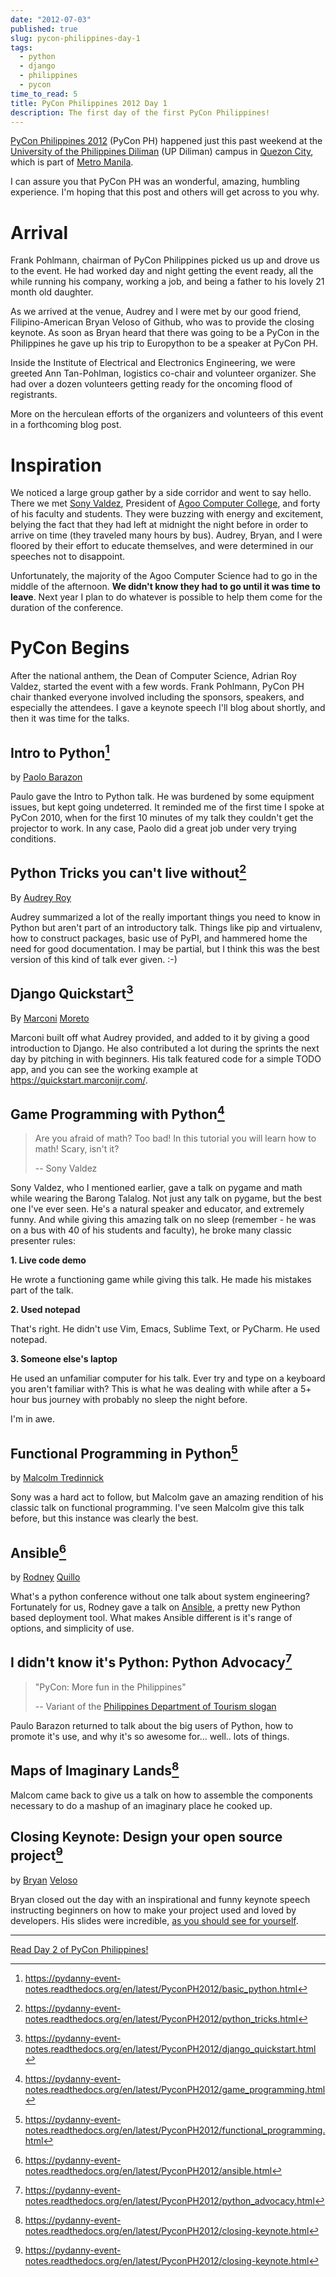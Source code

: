 ```yaml
---
date: "2012-07-03"
published: true
slug: pycon-philippines-day-1
tags:
  - python
  - django
  - philippines
  - pycon
time_to_read: 5
title: PyCon Philippines 2012 Day 1
description: The first day of the first PyCon Philippines!
---
```


[PyCon Philippines 2012](https://ph.pycon.org) (PyCon PH) happened just
this past weekend at the [University of the Philippines
Diliman](https://www.upd.edu.ph/) (UP Diliman) campus in [Quezon
City](https://en.wikipedia.org/wiki/Quezon_City), which is part of [Metro
Manila](https://en.wikipedia.org/wiki/Metro_Manila).

I can assure you that PyCon PH was an wonderful, amazing, humbling
experience. I'm hoping that this post and others will get across to you
why.

# Arrival

Frank Pohlmann, chairman of PyCon Philippines picked us up and drove us
to the event. He had worked day and night getting the event ready, all
the while running his company, working a job, and being a father to his
lovely 21 month old daughter.

As we arrived at the venue, Audrey and I were met by our good friend,
Filipino-American Bryan Veloso of Github, who was to provide the closing
keynote. As soon as Bryan heard that there was going to be a PyCon in
the Philippines he gave up his trip to Europython to be a speaker at
PyCon PH.

Inside the Institute of Electrical and Electronics Engineering, we were
greeted Ann Tan-Pohlman, logistics co-chair and volunteer organizer. She
had over a dozen volunteers getting ready for the oncoming flood of
registrants.

More on the herculean efforts of the organizers and volunteers of this
event in a forthcoming blog post.

# Inspiration

We noticed a large group gather by a side corridor and went to say
hello. There we met [Sony Valdez](https://twitter.com/mrvaldez),
President of [Agoo Computer College](https://www.13hq.com/), and forty of
his faculty and students. They were buzzing with energy and excitement,
belying the fact that they had left at midnight the night before in
order to arrive on time (they traveled many hours by bus). Audrey,
Bryan, and I were floored by their effort to educate themselves, and
were determined in our speeches not to disappoint.

Unfortunately, the majority of the Agoo Computer Science had to go in
the middle of the afternoon. **We didn't know they had to go until it
was time to leave**. Next year I plan to do whatever is possible to help
them come for the duration of the conference.

# PyCon Begins

After the national anthem, the Dean of Computer Science, Adrian Roy
Valdez, started the event with a few words. Frank Pohlmann, PyCon PH
chair thanked everyone involved including the sponsors, speakers, and
especially the attendees. I gave a keynote speech I'll blog about
shortly, and then it was time for the talks.

## Intro to Python[^1]

by [Paolo Barazon](https://twitter.com/titopao)

Paulo gave the Intro to Python talk. He was burdened by some equipment
issues, but kept going undeterred. It reminded me of the first time I
spoke at PyCon 2010, when for the first 10 minutes of my talk they
couldn't get the projector to work. In any case, Paolo did a great job
under very trying conditions.

## Python Tricks you can't live without[^2]

By [Audrey Roy](https://audrey.roygreenfeld.com)

Audrey summarized a lot of the really important things you need to know
in Python but aren't part of an introductory talk. Things like pip and
virtualenv, how to construct packages, basic use of PyPI, and hammered
home the need for good documentation. I may be partial, but I think this
was the best version of this kind of talk ever given. :-)

## Django Quickstart[^3]

By [Marconi](https://marconijr.com/)
[Moreto](https://twitter.com/marconimjr)

Marconi built off what Audrey provided, and added to it by giving a good
introduction to Django. He also contributed a lot during the sprints the
next day by pitching in with beginners. His talk featured code for a
simple TODO app, and you can see the working example at
<https://quickstart.marconijr.com/>.

## Game Programming with Python[^4]

> Are you afraid of math? Too bad! In this tutorial you will learn how
> to math! Scary, isn't it?
>
> -- Sony Valdez

Sony Valdez, who I mentioned earlier, gave a talk on pygame and math
while wearing the Barong Talalog. Not just any talk on pygame, but the
best one I've ever seen. He's a natural speaker and educator, and
extremely funny. And while giving this amazing talk on no sleep
(remember - he was on a bus with 40 of his students and faculty), he
broke many classic presenter rules:

**1. Live code demo**

He wrote a functioning game while giving this talk. He made his mistakes
part of the talk.

**2. Used notepad**

That's right. He didn't use Vim, Emacs, Sublime Text, or PyCharm. He
used notepad.

**3. Someone else's laptop**

He used an unfamiliar computer for his talk. Ever try and type on a
keyboard you aren't familiar with? This is what he was dealing with
while after a 5+ hour bus journey with probably no sleep the night
before.

I'm in awe.

## Functional Programming in Python[^5]

by [Malcolm Tredinnick](https://twitter.com/malcolmt)

Sony was a hard act to follow, but Malcolm gave an amazing rendition of
his classic talk on functional programming. I've seen Malcolm give this
talk before, but this instance was clearly the best.

## Ansible[^6]

by [Rodney](https://capsunlock.net) [Quillo](https://github.com/cocoy)

What's a python conference without one talk about system engineering?
Fortunately for us, Rodney gave a talk on
[Ansible](https://ansible.github.com/), a pretty new Python based
deployment tool. What makes Ansible different is it's range of options,
and simplicity of use.

## I didn't know it's Python: Python Advocacy[^7]

> "PyCon: More fun in the Philippines"
>
> -- Variant of the [Philippines Department of Tourism
> slogan](https://www.itsmorefuninthephilippines.com/)

Paulo Barazon returned to talk about the big users of Python, how to
promote it's use, and why it's so awesome for... well.. lots of
things.

## Maps of Imaginary Lands[^8]

Malcom came back to give us a talk on how to assemble the components
necessary to do a mashup of an imaginary place he cooked up.

## Closing Keynote: Design your open source project[^9]

by [Bryan](https://twitter.com/bryanveloso)
[Veloso](https://avalonstar.com/)

Bryan closed out the day with an inspirational and funny keynote speech
instructing beginners on how to make your project used and loved by
developers. His slides were incredible, [as you should see for
yourself](https://speakerdeck.com/u/bryan/p/design-your-own-open-source-project).

---

[Read Day 2 of PyCon Philippines!](/pycon-philippines-day-1.html)

[^1]: <https://pydanny-event-notes.readthedocs.org/en/latest/PyconPH2012/basic_python.html>
[^2]: <https://pydanny-event-notes.readthedocs.org/en/latest/PyconPH2012/python_tricks.html>
[^3]: <https://pydanny-event-notes.readthedocs.org/en/latest/PyconPH2012/django_quickstart.html>
[^4]: <https://pydanny-event-notes.readthedocs.org/en/latest/PyconPH2012/game_programming.html>
[^5]: <https://pydanny-event-notes.readthedocs.org/en/latest/PyconPH2012/functional_programming.html>
[^6]: <https://pydanny-event-notes.readthedocs.org/en/latest/PyconPH2012/ansible.html>
[^7]: <https://pydanny-event-notes.readthedocs.org/en/latest/PyconPH2012/python_advocacy.html>
[^8]: <https://pydanny-event-notes.readthedocs.org/en/latest/PyconPH2012/closing-keynote.html>
[^9]: <https://pydanny-event-notes.readthedocs.org/en/latest/PyconPH2012/closing-keynote.html>
